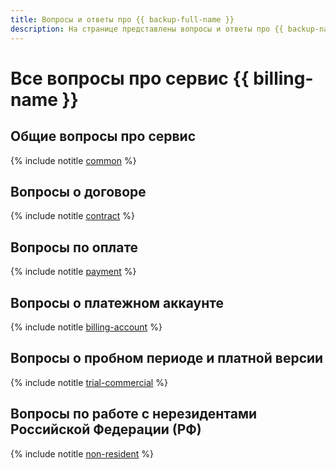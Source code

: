 ```yaml
---
title: Вопросы и ответы про {{ backup-full-name }}
description: На странице представлены вопросы и ответы про {{ backup-name }}.
---
```


# Все вопросы про сервис {{ billing-name }}

## Общие вопросы про сервис

{% include notitle [common](../../_qa/billing/common.md) %}

## Вопросы о договоре

{% include notitle [contract](../../_qa/billing/contract.md) %}

## Вопросы по оплате

{% include notitle [payment](../../_qa/billing/payment.md) %}

## Вопросы о платежном аккаунте

{% include notitle [billing-account](../../_qa/billing/billing-account.md) %}

## Вопросы о пробном периоде и платной версии

{% include notitle [trial-commercial](../../_qa/billing/trial-commercial.md) %}

## Вопросы по работе с нерезидентами Российской Федерации (РФ)

{% include notitle [non-resident](../../_qa/billing/non-resident.md) %}